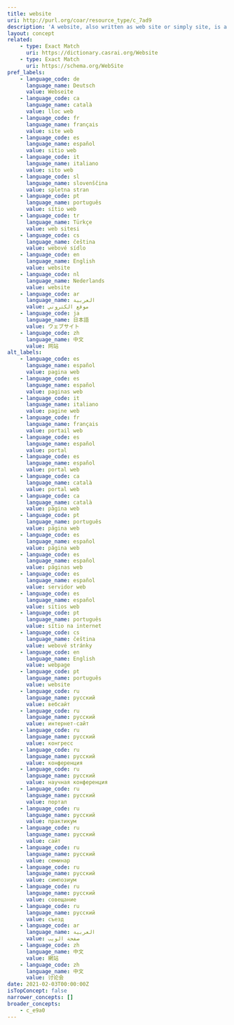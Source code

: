 ```yaml
---
title: website
uri: http://purl.org/coar/resource_type/c_7ad9
description: 'A website, also written as web site or simply site, is a set of related web pages typically served from a single web domain. A website is hosted on at least one web server, accessible via a network such as the Internet or a private local area network through an Internet address known as a uniform resource locator (URL). All publicly accessible websites collectively constitute the World Wide Web. [Source: https://en.wikipedia.org/wiki/Website ]'
layout: concept
related:
    - type: Exact Match
      uri: https://dictionary.casrai.org/Website
    - type: Exact Match
      uri: https://schema.org/WebSite
pref_labels:
    - language_code: de
      language_name: Deutsch
      value: Webseite
    - language_code: ca
      language_name: català
      value: lloc web
    - language_code: fr
      language_name: français
      value: site web
    - language_code: es
      language_name: español
      value: sitio web
    - language_code: it
      language_name: italiano
      value: sito web
    - language_code: sl
      language_name: slovenščina
      value: spletna stran
    - language_code: pt
      language_name: português
      value: sítio web
    - language_code: tr
      language_name: Türkçe
      value: web sitesi
    - language_code: cs
      language_name: čeština
      value: webové sídlo
    - language_code: en
      language_name: English
      value: website
    - language_code: nl
      language_name: Nederlands
      value: website
    - language_code: ar
      language_name: العربية
      value: موقع الكتروني
    - language_code: ja
      language_name: 日本語
      value: ウェブサイト
    - language_code: zh
      language_name: 中文
      value: 网站
alt_labels:
    - language_code: es
      language_name: español
      value: pagina web
    - language_code: es
      language_name: español
      value: paginas web
    - language_code: it
      language_name: italiano
      value: pagine web
    - language_code: fr
      language_name: français
      value: portail web
    - language_code: es
      language_name: español
      value: portal
    - language_code: es
      language_name: español
      value: portal web
    - language_code: ca
      language_name: català
      value: portal web
    - language_code: ca
      language_name: català
      value: pàgina web
    - language_code: pt
      language_name: português
      value: página web
    - language_code: es
      language_name: español
      value: página web
    - language_code: es
      language_name: español
      value: páginas web
    - language_code: es
      language_name: español
      value: servidor web
    - language_code: es
      language_name: español
      value: sitios web
    - language_code: pt
      language_name: português
      value: sítio na internet
    - language_code: cs
      language_name: čeština
      value: webové stránky
    - language_code: en
      language_name: English
      value: webpage
    - language_code: pt
      language_name: português
      value: website
    - language_code: ru
      language_name: русский
      value: вебсайт
    - language_code: ru
      language_name: русский
      value: интернет-сайт
    - language_code: ru
      language_name: русский
      value: конгресс
    - language_code: ru
      language_name: русский
      value: конференция
    - language_code: ru
      language_name: русский
      value: научная конференция
    - language_code: ru
      language_name: русский
      value: портал
    - language_code: ru
      language_name: русский
      value: практикум
    - language_code: ru
      language_name: русский
      value: сайт
    - language_code: ru
      language_name: русский
      value: семинар
    - language_code: ru
      language_name: русский
      value: симпозиум
    - language_code: ru
      language_name: русский
      value: совещание
    - language_code: ru
      language_name: русский
      value: съезд
    - language_code: ar
      language_name: العربية
      value: صفحة الويب
    - language_code: zh
      language_name: 中文
      value: 網站
    - language_code: zh
      language_name: 中文
      value: 讨论会
date: 2021-02-03T00:00:00Z
isTopConcept: false
narrower_concepts: []
broader_concepts:
    - c_e9a0
---
```


